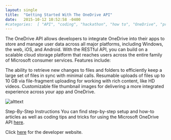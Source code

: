 ```yaml
---
layout: single
title:  "Getting Started With The OneDrive API"
date:   2015-10-12 10:52:58 -0400
#categories:  [ "API", "coding", "hackathon", "how to", "OneDrive", "programming" ]
---
```


The OneDrive API allows developers to integrate OneDrive into their apps to store and manage user data across all major platforms, including Windows, the web, iOS, and Android. With the RESTful API, you can build on a scalable cloud storage platform that reaches users across the entire family of Microsoft consumer services. Features include:

The ability to retrieve new changes to files and folders to efficiently keep a large set of files in sync with minimal calls.
Resumable uploads of files up to 10 GB via file-fragment uploading for working with rich content, like HD videos.
Customizable file thumbnail images for delivering a more integrated experience across your app and OneDrive.

![alttext](https://ashanhol.github.io/assets/images/OneDrive-API-launch-blog-post-banner.png)

Step-By-Step Instructions
You can find step-by-step setup and how-to articles as well as coding tips and tricks for using the Microsoft OneDrive API [here](https://dev.onedrive.com/README.htm).

Click [here](https://dev.onedrive.com/index.htm) for the developer website.